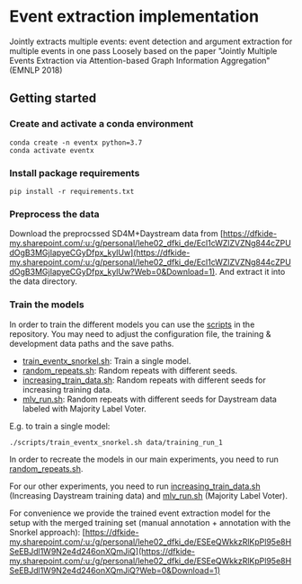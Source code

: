 # Event extraction implementation

Jointly extracts multiple events: event detection and argument extraction for multiple events in one pass
Loosely based on the paper "Jointly Multiple Events Extraction via Attention-based Graph Information Aggregation" (EMNLP 2018)

## Getting started

### Create and activate a conda environment
    conda create -n eventx python=3.7
    conda activate eventx

### Install package requirements
    pip install -r requirements.txt

### Preprocess the data
Download the preprocssed SD4M+Daystream data from 
[https://dfkide-my.sharepoint.com/:u:/g/personal/lehe02_dfki_de/Ecl1cWZlZVZNg844cZPUdOgB3MGjIapyeCGyDfpx_kylUw](https://dfkide-my.sharepoint.com/:u:/g/personal/lehe02_dfki_de/Ecl1cWZlZVZNg844cZPUdOgB3MGjIapyeCGyDfpx_kylUw?Web=0&Download=1).
And extract it into the data directory.

### Train the models
In order to train the different models you can use the [scripts](scripts) in the repository.
You may need to adjust the configuration file, the training & development data paths and the save paths.
- [train_eventx_snorkel.sh](scripts/train_eventx_snorkel.sh): Train a single model.
- [random_repeats.sh](scripts/random_repeats.sh): Random repeats with different seeds.
- [increasing_train_data.sh](scripts/increasing_train_data.sh): Random repeats with different seeds for increasing training data.
- [mlv_run.sh](scripts/mlv_run.sh): Random repeats with different seeds for Daystream data labeled with Majority Label Voter. 

E.g. to train a single model:
```
./scripts/train_eventx_snorkel.sh data/training_run_1
```

In order to recreate the models in our main experiments, you need to run [random_repeats.sh](scripts/random_repeats.sh).

For our other experiments, you need to run [increasing_train_data.sh](scripts/increasing_train_data.sh) (Increasing Daystream
training data) and 
[mlv_run.sh](scripts/mlv_run.sh) (Majority Label Voter).

For convenience we provide the trained event extraction model for the setup with the merged training set (manual annotation + annotation with the Snorkel approach):  [https://dfkide-my.sharepoint.com/:u:/g/personal/lehe02_dfki_de/ESEeQWkkzRlKpPl95e8HSeEBJdl1W9N2e4d246onXQmJiQ](https://dfkide-my.sharepoint.com/:u:/g/personal/lehe02_dfki_de/ESEeQWkkzRlKpPl95e8HSeEBJdl1W9N2e4d246onXQmJiQ?Web=0&Download=1)
